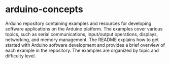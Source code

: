 # arduino-concepts
Arduino repository containing examples and resources for developing software applications on the Arduino platform.
The examples cover various topics, such as serial communications, input/output operations, displays, networking, and memory management. 
The README explains how to get started with Arduino software development and provides a brief overview of each example in the repository.
The examples are organized by topic and difficulty level.
